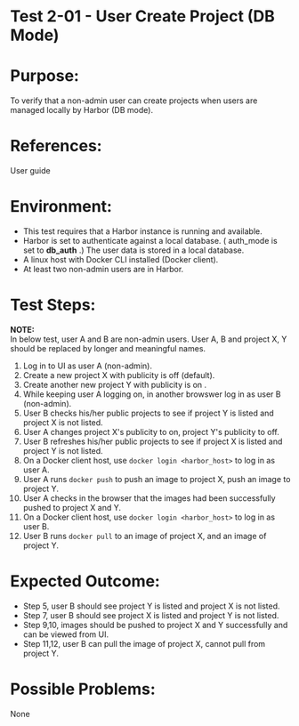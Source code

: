 Test 2-01 - User Create Project (DB Mode)
=======

# Purpose:

To verify that a non-admin user can create projects when users are managed locally by Harbor (DB mode).

# References:
User guide

# Environment:
* This test requires that a Harbor instance is running and available.
* Harbor is set to authenticate against a local database. ( auth_mode is set to **db_auth** .) The user data is stored in a local database.
* A linux host with Docker CLI installed (Docker client).
* At least two non-admin users are in Harbor. 

# Test Steps:

**NOTE:**  
In below test, user A and B are non-admin users. User A, B and project X, Y should be replaced by longer and meaningful names.

1. Log in to UI as user A (non-admin).
2. Create a new project X with publicity is off (default).
3. Create another new project Y with publicity is on .
4. While keeping user A logging on, in another browswer log in as user B (non-admin).
5. User B checks his/her public projects to see if project Y is listed and project X is not listed.
6. User A changes project X's publicity to on, project Y's publicity to off.
7. User B refreshes his/her public projects to see if project X is listed and project Y is not listed.
8. On a Docker client host, use `docker login <harbor_host>` to log in as user A. 
9. User A runs `docker push` to push an image to project X, push an image to project Y.
10. User A checks in the browser that the images had been successfully pushed to project X and Y.
11. On a Docker client host, use `docker login <harbor_host>` to log in as user B. 
12. User B runs `docker pull` to an image of project X, and an image of project Y. 

# Expected Outcome:
* Step 5, user B should see project Y is listed and project X is not listed. 
* Step 7, user B should see project X is listed and project Y is not listed. 
* Step 9,10, images should be pushed to project X and Y successfully and can be viewed from UI.
* Step 11,12, user B can pull the image of project X, cannot pull from project Y.

# Possible Problems:
None